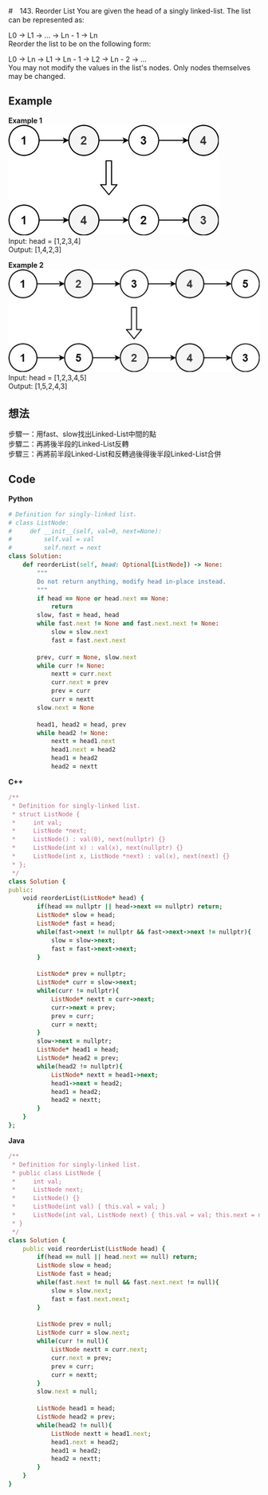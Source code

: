 #　143. Reorder List
You are given the head of a singly linked-list. The list can be represented as:  

L0 → L1 → … → Ln - 1 → Ln  
Reorder the list to be on the following form:  

L0 → Ln → L1 → Ln - 1 → L2 → Ln - 2 → …  
You may not modify the values in the list's nodes. Only nodes themselves may be changed.  

 
## Example
**Example 1**  
![image](https://github.com/Adalyne/Leetcode/blob/d9773c9fd39f46e0c3f9cc16f88ba5daa38aefe5/Linked%20List/Image/reorder1linked-list.jpg)  
Input: head = [1,2,3,4]  
Output: [1,4,2,3]  

**Example 2**  
![Image](https://github.com/Adalyne/Leetcode/blob/fb73a977e73ed77ce3ab47cf8350ab0463fd4157/Linked%20List/Image/reorder2-linked-list.jpg)  
Input: head = [1,2,3,4,5]  
Output: [1,5,2,4,3]  

## 想法
步驟一：用fast、slow找出Linked-List中間的點  
步驟二：再將後半段的Linked-List反轉  
步驟三：再將前半段Linked-List和反轉過後得後半段Linked-List合併  

## Code
**Python**
```ruby
# Definition for singly-linked list.
# class ListNode:
#     def __init__(self, val=0, next=None):
#         self.val = val
#         self.next = next
class Solution:
    def reorderList(self, head: Optional[ListNode]) -> None:
        """
        Do not return anything, modify head in-place instead.
        """
        if head == None or head.next == None:
            return
        slow, fast = head, head
        while fast.next != None and fast.next.next != None:
            slow = slow.next
            fast = fast.next.next
        
        prev, curr = None, slow.next
        while curr != None:
            nextt = curr.next
            curr.next = prev
            prev = curr
            curr = nextt
        slow.next = None
        
        head1, head2 = head, prev
        while head2 != None:
            nextt = head1.next
            head1.next = head2
            head1 = head2
            head2 = nextt
```
**C++**
```ruby
/**
 * Definition for singly-linked list.
 * struct ListNode {
 *     int val;
 *     ListNode *next;
 *     ListNode() : val(0), next(nullptr) {}
 *     ListNode(int x) : val(x), next(nullptr) {}
 *     ListNode(int x, ListNode *next) : val(x), next(next) {}
 * };
 */
class Solution {
public:
    void reorderList(ListNode* head) {
        if(head == nullptr || head->next == nullptr) return;
        ListNode* slow = head;
        ListNode* fast = head;
        while(fast->next != nullptr && fast->next->next != nullptr){
            slow = slow->next;
            fast = fast->next->next;
        }

        ListNode* prev = nullptr;
        ListNode* curr = slow->next;
        while(curr != nullptr){
            ListNode* nextt = curr->next;
            curr->next = prev;
            prev = curr;
            curr = nextt;
        }
        slow->next = nullptr;
        ListNode* head1 = head;
        ListNode* head2 = prev;
        while(head2 != nullptr){
            ListNode* nextt = head1->next;
            head1->next = head2;
            head1 = head2;
            head2 = nextt;
        }
    }
};
```
**Java**
```ruby
/**
 * Definition for singly-linked list.
 * public class ListNode {
 *     int val;
 *     ListNode next;
 *     ListNode() {}
 *     ListNode(int val) { this.val = val; }
 *     ListNode(int val, ListNode next) { this.val = val; this.next = next; }
 * }
 */
class Solution {
    public void reorderList(ListNode head) {
        if(head == null || head.next == null) return;
        ListNode slow = head;
        ListNode fast = head;
        while(fast.next != null && fast.next.next != null){
            slow = slow.next;
            fast = fast.next.next;
        }

        ListNode prev = null;
        ListNode curr = slow.next;
        while(curr != null){
            ListNode nextt = curr.next;
            curr.next = prev;
            prev = curr;
            curr = nextt;
        }
        slow.next = null;

        ListNode head1 = head;
        ListNode head2 = prev;
        while(head2 != null){
            ListNode nextt = head1.next;
            head1.next = head2;
            head1 = head2;
            head2 = nextt;
        }
    }
}
```

